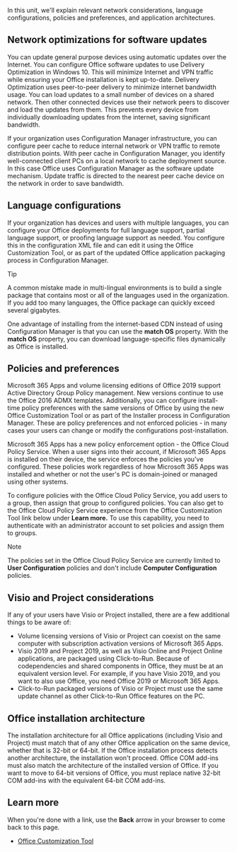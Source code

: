 In this unit, we'll explain relevant network considerations, language configurations, policies and preferences, and application architectures.

## Network optimizations for software updates

You can update general purpose devices using automatic updates over the Internet. You can configure Office software updates to use Delivery Optimization in Windows 10. This will minimize Internet and VPN traffic while ensuring your Office installation is kept up-to-date. Delivery Optimization uses peer-to-peer delivery to minimize internet bandwidth usage. You can load updates to a small number of devices on a shared network. Then other connected devices use their network peers to discover and load the updates from them. This prevents every device from individually downloading updates from the internet, saving significant bandwidth.

If your organization uses Configuration Manager infrastructure, you can configure peer cache to reduce internal network or VPN traffic to remote distribution points. With peer cache in Configuration Manager, you identify well-connected client PCs on a local network to cache deployment source. In this case Office uses Configuration Manager as the software update mechanism. Update traffic is directed to the nearest peer cache device on the network in order to save bandwidth. 

## Language configurations

If your organization has devices and users with multiple languages, you can configure your Office deployments for full language support, partial language support, or proofing language support as needed. You configure this in the configuration XML file and can edit it using the Office Customization Tool, or as part of the updated Office application packaging process in Configuration Manager. 
  
> [!TIP] 
> A common mistake made in multi-lingual environments is to build a single package that contains most or all of the languages used in the organization. If you add too many languages, the Office package can quickly exceed several gigabytes.

One advantage of installing from the internet-based CDN instead of using Configuration Manager is that you can use the **match OS** property. With the **match OS** property, you can  download language-specific files dynamically as Office is installed.

## Policies and preferences

Microsoft 365 Apps and volume licensing editions of Office 2019 support Active Directory Group Policy management. New versions continue to use the Office 2016 ADMX templates. Additionally, you can configure install-time policy preferences with the same versions of Office by using the new Office Customization Tool or as part of the Installer process in Configuration Manager. These are policy preferences and not enforced policies - in many cases your users can change or modify the configurations post-installation.

Microsoft 365 Apps has a new policy enforcement option - the Office Cloud Policy Service. When a user signs into their account, if Microsoft 365 Apps is installed on their device, the service enforces the policies you've configured. These policies work regardless of how Microsoft 365 Apps was installed and whether or not the user's PC is domain-joined or managed using other systems. 

To configure policies with the Office Cloud Policy Service, you add users to a group, then assign that group to configured policies. You can also get to the Office Cloud Policy Service experience from the Office Customization Tool link below under **Learn more.** To use this capability, you need to authenticate with an administrator account to set policies and assign them to groups. 

> [!NOTE]
> The policies set in the Office Cloud Policy Service are currently limited to **User Configuration** policies and don't include **Computer Configuration** policies.

## Visio and Project considerations

If any of your users have Visio or Project installed, there are a few additional things to be aware of:

- Volume licensing versions of Visio or Project can coexist on the same computer with subscription activation versions of Microsoft 365 Apps.
- Visio 2019 and Project 2019, as well as Visio Online and Project Online applications, are packaged using Click-to-Run. Because of codependencies and shared components in Office, they must be at an equivalent version level. For example, if you have Visio 2019, and you want to also use Office, you need Office 2019 or Microsoft 365 Apps.
- Click-to-Run packaged versions of Visio or Project must use the same update channel as other Click-to-Run Office features on the PC.

## Office installation architecture

The installation architecture for all Office applications (including Visio and Project) must match that of any other Office application on the same device, whether that is 32-bit or 64-bit. If the Office installation process detects another architecture, the installation won't proceed. Office COM add-ins must also match the architecture of the installed version of Office. If you want to move to 64-bit versions of Office, you must replace native 32-bit COM add-ins with the equivalent 64-bit COM add-ins. 

## Learn more

When you're done with a link, use the **Back** arrow in your browser to come back to this page.

- [Office Customization Tool](https://config.office.com)
